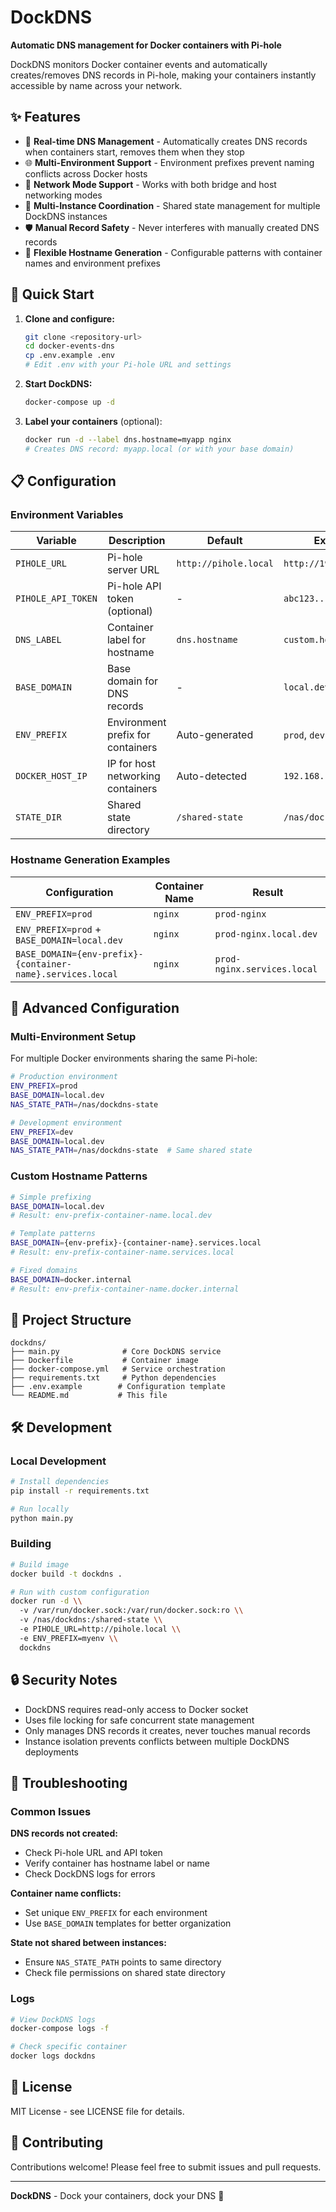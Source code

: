 # DockDNS

**Automatic DNS management for Docker containers with Pi-hole**

DockDNS monitors Docker container events and automatically creates/removes DNS records in Pi-hole, making your containers instantly accessible by name across your network.

## ✨ Features

- 🔄 **Real-time DNS Management** - Automatically creates DNS records when containers start, removes them when they stop
- 🌐 **Multi-Environment Support** - Environment prefixes prevent naming conflicts across Docker hosts
- 🔗 **Network Mode Support** - Works with both bridge and host networking modes
- 🏢 **Multi-Instance Coordination** - Shared state management for multiple DockDNS instances
- 🛡️ **Manual Record Safety** - Never interferes with manually created DNS records
- 📝 **Flexible Hostname Generation** - Configurable patterns with container names and environment prefixes

## 🚀 Quick Start

1. **Clone and configure:**
   ```bash
   git clone <repository-url>
   cd docker-events-dns
   cp .env.example .env
   # Edit .env with your Pi-hole URL and settings
   ```

2. **Start DockDNS:**
   ```bash
   docker-compose up -d
   ```

3. **Label your containers** (optional):
   ```bash
   docker run -d --label dns.hostname=myapp nginx
   # Creates DNS record: myapp.local (or with your base domain)
   ```

## 📋 Configuration

### Environment Variables

| Variable | Description | Default | Example |
|----------|-------------|---------|---------|
| `PIHOLE_URL` | Pi-hole server URL | `http://pihole.local` | `http://192.168.1.100` |
| `PIHOLE_API_TOKEN` | Pi-hole API token (optional) | - | `abc123...` |
| `DNS_LABEL` | Container label for hostname | `dns.hostname` | `custom.hostname` |
| `BASE_DOMAIN` | Base domain for DNS records | - | `local.dev` |
| `ENV_PREFIX` | Environment prefix for containers | Auto-generated | `prod`, `dev` |
| `DOCKER_HOST_IP` | IP for host networking containers | Auto-detected | `192.168.1.50` |
| `STATE_DIR` | Shared state directory | `/shared-state` | `/nas/dockdns` |

### Hostname Generation Examples

| Configuration | Container Name | Result |
|---------------|----------------|--------|
| `ENV_PREFIX=prod` | `nginx` | `prod-nginx` |
| `ENV_PREFIX=prod` + `BASE_DOMAIN=local.dev` | `nginx` | `prod-nginx.local.dev` |
| `BASE_DOMAIN={env-prefix}-{container-name}.services.local` | `nginx` | `prod-nginx.services.local` |

## 🔧 Advanced Configuration

### Multi-Environment Setup

For multiple Docker environments sharing the same Pi-hole:

```bash
# Production environment
ENV_PREFIX=prod
BASE_DOMAIN=local.dev
NAS_STATE_PATH=/nas/dockdns-state

# Development environment  
ENV_PREFIX=dev
BASE_DOMAIN=local.dev
NAS_STATE_PATH=/nas/dockdns-state  # Same shared state
```

### Custom Hostname Patterns

```bash
# Simple prefixing
BASE_DOMAIN=local.dev
# Result: env-prefix-container-name.local.dev

# Template patterns
BASE_DOMAIN={env-prefix}-{container-name}.services.local
# Result: env-prefix-container-name.services.local

# Fixed domains
BASE_DOMAIN=docker.internal
# Result: env-prefix-container-name.docker.internal
```

## 📂 Project Structure

```
dockdns/
├── main.py              # Core DockDNS service
├── Dockerfile           # Container image
├── docker-compose.yml   # Service orchestration
├── requirements.txt     # Python dependencies
├── .env.example        # Configuration template
└── README.md           # This file
```

## 🛠️ Development

### Local Development

```bash
# Install dependencies
pip install -r requirements.txt

# Run locally
python main.py
```

### Building

```bash
# Build image
docker build -t dockdns .

# Run with custom configuration
docker run -d \\
  -v /var/run/docker.sock:/var/run/docker.sock:ro \\
  -v /nas/dockdns:/shared-state \\
  -e PIHOLE_URL=http://pihole.local \\
  -e ENV_PREFIX=myenv \\
  dockdns
```

## 🔒 Security Notes

- DockDNS requires read-only access to Docker socket
- Uses file locking for safe concurrent state management
- Only manages DNS records it creates, never touches manual records
- Instance isolation prevents conflicts between multiple DockDNS deployments

## 🐛 Troubleshooting

### Common Issues

**DNS records not created:**
- Check Pi-hole URL and API token
- Verify container has hostname label or name
- Check DockDNS logs for errors

**Container name conflicts:**
- Set unique `ENV_PREFIX` for each environment
- Use `BASE_DOMAIN` templates for better organization

**State not shared between instances:**
- Ensure `NAS_STATE_PATH` points to same directory
- Check file permissions on shared state directory

### Logs

```bash
# View DockDNS logs
docker-compose logs -f

# Check specific container
docker logs dockdns
```

## 📝 License

MIT License - see LICENSE file for details.

## 🤝 Contributing

Contributions welcome! Please feel free to submit issues and pull requests.

---

**DockDNS** - Dock your containers, dock your DNS 🚢